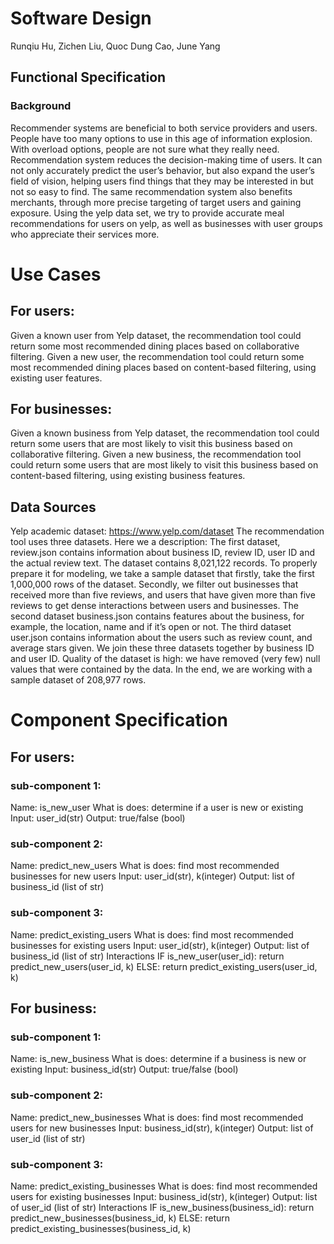 # Software Design
Runqiu Hu, Zichen Liu, Quoc Dung Cao, June Yang

## Functional Specification
### Background
Recommender systems are beneficial to both service providers and users. People have too many options to use in this age of information explosion. With overload options, people are not sure what they really need. Recommendation system reduces the decision-making time of users. It can not only accurately predict the user’s behavior, but also expand the user’s field of vision, helping users find things that they may be interested in but not so easy to find. The same recommendation system also benefits merchants, through more precise targeting of target users and gaining exposure. Using the yelp data set, we try to provide accurate meal recommendations for users on yelp, as well as businesses with user groups who appreciate their services more.

# Use Cases
## For users:
Given a known user from Yelp dataset, the recommendation tool could return some most recommended dining places based on collaborative filtering. 
Given a new user, the recommendation tool could return some most recommended dining places based on content-based filtering, using existing user features.

## For businesses:
Given a known business from Yelp dataset, the recommendation tool could return some users that are most likely to visit this business based on collaborative filtering.
Given a new business, the recommendation tool could return some users that are most likely to visit this business based on content-based filtering, using existing business features. 

## Data Sources
Yelp academic dataset: https://www.yelp.com/dataset
The recommendation tool uses three datasets. Here we a description:
The first dataset, review.json contains information about business ID, review ID, user ID and the actual review text. The dataset contains 8,021,122 records. To properly prepare it for modeling, we take a sample dataset that firstly, take the first 1,000,000 rows of the dataset. Secondly, we filter out businesses that received more than five reviews, and users that have given more than five reviews to get dense interactions between users and businesses.
The second dataset business.json contains features about the business, for example, the location, name and if it’s open or not. 
The third dataset user.json contains information about the users such as review count, and average stars given. 
We join these three datasets together by business ID and user ID. Quality of the dataset is high: we have removed (very few) null values that were contained by the data. In the end, we are working with a sample dataset of 208,977 rows. 

# Component Specification
## For users:
### sub-component 1: 
Name: is_new_user
What is does: determine if a user is new or existing
Input: user_id(str)
Output: true/false (bool)

### sub-component 2:
Name: predict_new_users
What is does: find most recommended businesses for new users
Input: user_id(str), k(integer)
Output: list of business_id (list of str)

### sub-component 3:
Name: predict_existing_users
What is does: find most recommended businesses for existing users
Input: user_id(str), k(integer)
Output: list of business_id (list of str)
Interactions
			IF is_new_user(user_id):
				return predict_new_users(user_id, k)
			ELSE:
				return predict_existing_users(user_id, k)


## For business:
### sub-component 1: 
Name: is_new_business
What is does: determine if a business is new or existing
Input: business_id(str)
Output: true/false (bool)

### sub-component 2:
Name: predict_new_businesses
What is does: find most recommended users for new businesses
Input: business_id(str), k(integer)
Output: list of user_id (list of str)

### sub-component 3:
Name: predict_existing_businesses
What is does: find most recommended users for existing businesses
Input: business_id(str), k(integer)
Output: list of user_id (list of str)
Interactions
			IF is_new_business(business_id):
				return predict_new_businesses(business_id, k)
			ELSE:
				return predict_existing_businesses(business_id, k)
